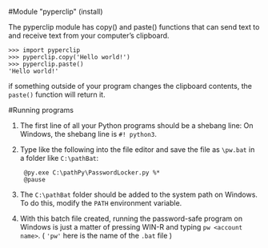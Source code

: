 #Module "pyperclip" (install)

The pyperclip module has copy() and paste() functions that can send text to and receive text from your computer’s clipboard.

	>>> import pyperclip
	>>> pyperclip.copy('Hello world!')
	>>> pyperclip.paste()
	'Hello world!'

if something outside of your program changes the clipboard contents, the `paste()` function will return it.

#Running programs

1. The first line of all your Python programs should be a shebang line: 
On Windows, the shebang line is `#! python3`.

2. Type like the following into the file editor and save the file as `\pw.bat` in a folder like `C:\pathBat`:

    	@py.exe C:\pathPy\PasswordLocker.py %*
    	@pause

3. The `C:\pathBat` folder should be added to the system path on Windows. To do this, modify the `PATH` environment variable.

4. With this batch file created, running the password-safe program on Windows is just a matter of pressing WIN-R and typing `pw <account name>`. ( `'pw'` here is the name of the `.bat` file )